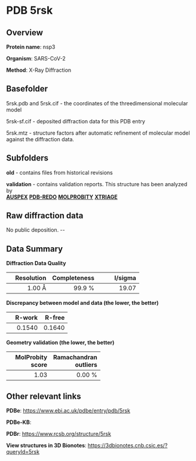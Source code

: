 # PDB 5rsk

## Overview

**Protein name**: nsp3

**Organism**: SARS-CoV-2

**Method**: X-Ray Diffraction



## Basefolder

5rsk.pdb and 5rsk.cif - the coordinates of the threedimensional molecular model

5rsk-sf.cif - deposited diffraction data for this PDB entry

5rsk.mtz - structure factors after automatic refinement of molecular model against the diffraction data.

## Subfolders



**old** - contains files from historical revisions

**validation** - contains validation reports. This structure has been analyzed by <br>[**AUSPEX**](https://github.com/thorn-lab/coronavirus_structural_task_force/tree/master/pdb/nsp3/SARS-CoV-2/5rsk/validation/auspex) [**PDB-REDO**](https://github.com/thorn-lab/coronavirus_structural_task_force/tree/master/pdb/nsp3/SARS-CoV-2/5rsk/validation/pdb-redo) [**MOLPROBITY**](https://github.com/thorn-lab/coronavirus_structural_task_force/tree/master/pdb/nsp3/SARS-CoV-2/5rsk/validation/molprobity) [**XTRIAGE**](https://github.com/thorn-lab/coronavirus_structural_task_force/blob/master/pdb/nsp3/SARS-CoV-2/5rsk/validation/Xtriage_output.log)  



## Raw diffraction data

No public deposition. --<br> 

## Data Summary
**Diffraction Data Quality**

|   | Resolution | Completeness| I/sigma |
|---|-------------:|----------------:|--------------:|
|   |1.00 Å|99.9  %|<img width=50/>19.07|

**Discrepancy between model and data (the lower, the better)**

|   | **R-work**| **R-free**   
|---|-------------:|----------------:|           
||  0.1540|  0.1640|

**Geometry validation (the lower, the better)**

|   |**MolProbity<br>score**| **Ramachandran<br>outliers** 
|---|-------------:|----------------:|
||  1.03|  0.00 %|

 

 



## Other relevant links 
**PDBe**:  https://www.ebi.ac.uk/pdbe/entry/pdb/5rsk

**PDBe-KB**:  
 
**PDBr**: https://www.rcsb.org/structure/5rsk 

**View structures in 3D Bionotes**: https://3dbionotes.cnb.csic.es/?queryId=5rsk

